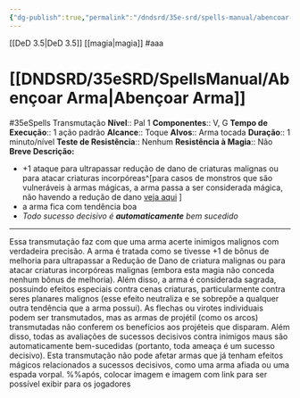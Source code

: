 ```yaml
---
{"dg-publish":true,"permalink":"/dndsrd/35e-srd/spells-manual/abencoar-arma/"}
---
```


[[DeD 3.5\|DeD 3.5]] [[magia\|magia]]
#aaa
# [[DNDSRD/35eSRD/SpellsManual/Abençoar Arma\|Abençoar Arma]]
#35eSpells
Transmutação
**Nível**:: Pal 1
**Componentes**:: V, G
**Tempo de Execução**:: 1 ação padrão
**Alcance**:: Toque
**Alvos**:: Arma tocada
**Duração**:: 1 minuto/nível
**Teste de Resistência**:: Nenhum
**Resistência à Magia**:: Não
**Breve Descrição:**  
- +1 ataque para ultrapassar redução de dano de criaturas malignas ou para atacar criaturas incorpóreas^[para casos de monstros que são vulneráveis à armas mágicas, a arma passa a ser considerada mágica, não havendo a redução de dano [veja aqui](https://www.d20srd.org/srd/specialAbilities.htm#damageReduction) ]
- a arma fica com tendência boa
- *Todo sucesso decisivo é **automaticamente** bem sucedido*

---

Essa transmutação faz com que uma arma acerte inimigos malignos com verdadeira precisão. A arma é tratada como se tivesse +1 de bônus de melhoria para ultrapassar a Redução de Dano de criatura malignas ou para atacar criaturas incorpóreas malignas (embora esta magia não conceda nenhum bônus de melhoria).
Além disso, a arma é considerada sagrada, possuindo
efeitos especiais contra cenas criaturas, particularmente contra seres planares malignos (esse efeito neutraliza e se sobrepõe a qualquer outra tendência que a arma possui). As flechas ou virotes individuais podem ser transmutados, mas as armas de projétil (como os arcos)
transmutadas não conferem os benefícios aos projéteis que disparam.
Além disso, todas as avaliações de sucessos decisivos contra inimigos maus são automaticamente bem-sucedidas (portanto, toda ameaça é um sucesso decisivo).
Esta transmutação não pode afetar armas que já tenham efeitos mágicos relacionados a sucessos decisivos, como uma arma afiada ou uma espada vorpal.
%%após, colocar imagem e imagem com link para ser possível exibir para os jogadores